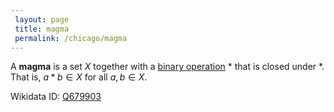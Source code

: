 ```yaml
---
 layout: page
 title: magma
 permalink: /chicago/magma
---
```

A **magma** is a set $X$ together with a [binary operation](https://defsmath.github.io/DefsMath/binary_operation) $*$ that is closed under $*$. That is, $a*b \in X$ for all $a,b \in X$.

Wikidata ID: [Q679903](https://www.wikidata.org/wiki/Q679903)